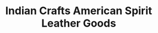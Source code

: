 ---
title: "Indian Crafts American Spirit Leather Goods"
url: /cherokee/indian-crafts-american-spirit-leather-goods/
shop: Leder
---